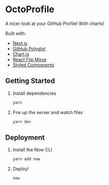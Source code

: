 # OctoProfile

A nicer look at your GitHub Profile! With charts!


Built with:

- [Next.js](https://nextjs.org/)
- [GitHub Polyglot](https://github.com/IonicaBizau/node-gh-polyglot)
- [Chart.js](https://www.chartjs.org/)
- [React Flip Move](https://github.com/joshwcomeau/react-flip-move)
- [Styled Components](https://www.styled-components.com/)

## Getting Started

1. Install dependencies

   ```bash
   yarn
   ```
2. Fire up the server and watch files

   ```bash
   yarn dev
   ```

## Deployment

1. Install the Now CLI

   ```bash
   yarn add now
   ```
2. Deploy!

   ```bash
   now
   ```
